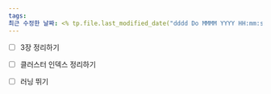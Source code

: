 ```yaml
---
tags: 
최근 수정한 날짜: <% tp.file.last_modified_date("dddd Do MMMM YYYY HH:mm:ss") %>
---
```

- [ ] 3장 정리하기
- [ ] 클러스터 인덱스 정리하기
- [ ] 러닝 뛰기



